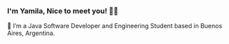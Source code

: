 ### I'm Yamila, Nice to meet you! 👩‍💻

🔭 I’m a Java Software Developer and Engineering Student based in Buenos Aires, Argentina. 
